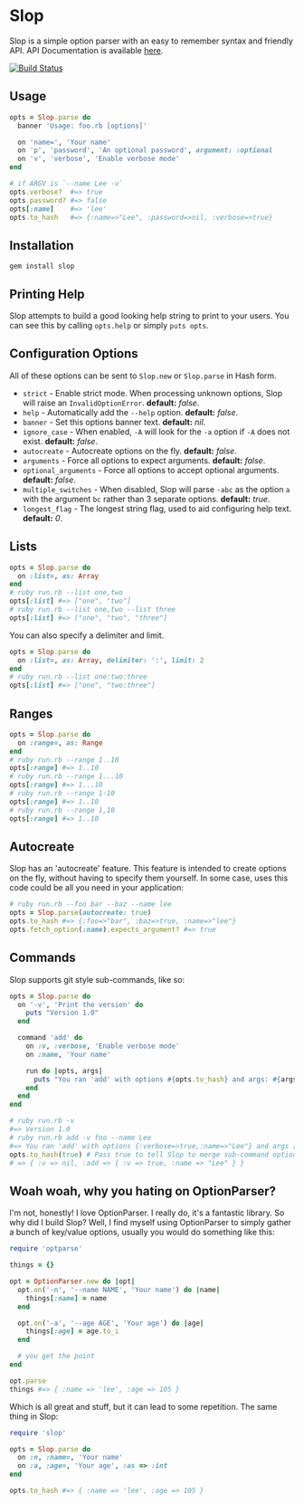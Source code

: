 Slop
====

Slop is a simple option parser with an easy to remember syntax and friendly API.
API Documentation is available [here](http://injekt.github.com/rdoc/slop/).

[![Build Status](https://secure.travis-ci.org/injekt/slop.png)](http://travis-ci.org/injekt/slop)

Usage
-----

```ruby
opts = Slop.parse do
  banner 'Usage: foo.rb [options]'

  on 'name=', 'Your name'
  on 'p', 'password', 'An optional password', argument: :optional
  on 'v', 'verbose', 'Enable verbose mode'
end

# if ARGV is `--name Lee -v`
opts.verbose?  #=> true
opts.password? #=> false
opts[:name]    #=> 'lee'
opts.to_hash   #=> {:name=>"Lee", :password=>nil, :verbose=>true}
```

Installation
------------

    gem install slop

Printing Help
-------------

Slop attempts to build a good looking help string to print to your users. You
can see this by calling `opts.help` or simply `puts opts`.

Configuration Options
---------------------

All of these options can be sent to `Slop.new` or `Slop.parse` in Hash form.

* `strict` - Enable strict mode. When processing unknown options, Slop will
  raise an `InvalidOptionError`. **default:** *false*.
* `help` - Automatically add the `--help` option. **default:** *false*.
* `banner` - Set this options banner text. **default:** *nil*.
* `ignore_case` - When enabled, `-A` will look for the `-a` option if `-A`
  does not exist. **default:** *false*.
* `autocreate` - Autocreate options on the fly. **default:** *false*.
* `arguments` - Force all options to expect arguments. **default:** *false*.
* `optional_arguments` - Force all options to accept optional arguments.
  **default:** *false*.
* `multiple_switches` - When disabled, Slop will parse `-abc` as the option `a`
   with the argument `bc` rather than 3 separate options. **default:** *true*.
* `longest_flag` - The longest string flag, used to aid configuring help
   text. **default:** *0*.

Lists
-----

```ruby
opts = Slop.parse do
  on :list=, as: Array
end
# ruby run.rb --list one,two
opts[:list] #=> ["one", "two"]
# ruby run.rb --list one,two --list three
opts[:list] #=> ["one", "two", "three"]
```

You can also specify a delimiter and limit.

```ruby
opts = Slop.parse do
  on :list=, as: Array, delimiter: ':', limit: 2
end
# ruby run.rb --list one:two:three
opts[:list] #=> ["one", "two:three"]
```

Ranges
------

```ruby
opts = Slop.parse do
  on :range=, as: Range
end
# ruby run.rb --range 1..10
opts[:range] #=> 1..10
# ruby run.rb --range 1...10
opts[:range] #=> 1...10
# ruby run.rb --range 1-10
opts[:range] #=> 1..10
# ruby run.rb --range 1,10
opts[:range] #=> 1..10
```

Autocreate
----------

Slop has an 'autocreate' feature. This feature is intended to create
options on the fly, without having to specify them yourself. In some case,
uses this code could be all you need in your application:

```ruby
# ruby run.rb --foo bar --baz --name lee
opts = Slop.parse(autocreate: true)
opts.to_hash #=> {:foo=>"bar", :baz=>true, :name=>"lee"}
opts.fetch_option(:name).expects_argument? #=> true
```

Commands
--------

Slop supports git style sub-commands, like so:

```ruby
opts = Slop.parse do
  on '-v', 'Print the version' do
    puts "Version 1.0"
  end

  command 'add' do
    on :v, :verbose, 'Enable verbose mode'
    on :name, 'Your name'

    run do |opts, args|
      puts "You ran 'add' with options #{opts.to_hash} and args: #{args.inspect}"
    end
  end
end

# ruby run.rb -v
#=> Version 1.0
# ruby run.rb add -v foo --name Lee
#=> You ran 'add' with options {:verbose=>true,:name=>"Lee"} and args ["foo"]
opts.to_hash(true) # Pass true to tell Slop to merge sub-command option values.
# => { :v => nil, :add => { :v => true, :name => "Lee" } }
```

Woah woah, why you hating on OptionParser?
------------------------------------------

I'm not, honestly! I love OptionParser. I really do, it's a fantastic library.
So why did I build Slop? Well, I find myself using OptionParser to simply
gather a bunch of key/value options, usually you would do something like this:

```ruby
require 'optparse'

things = {}

opt = OptionParser.new do |opt|
  opt.on('-n', '--name NAME', 'Your name') do |name|
    things[:name] = name
  end

  opt.on('-a', '--age AGE', 'Your age') do |age|
    things[:age] = age.to_i
  end

  # you get the point
end

opt.parse
things #=> { :name => 'lee', :age => 105 }
```

Which is all great and stuff, but it can lead to some repetition. The same
thing in Slop:

```ruby
require 'slop'

opts = Slop.parse do
  on :n, :name=, 'Your name'
  on :a, :age=, 'Your age', :as => :int
end

opts.to_hash #=> { :name => 'lee', :age => 105 }
```